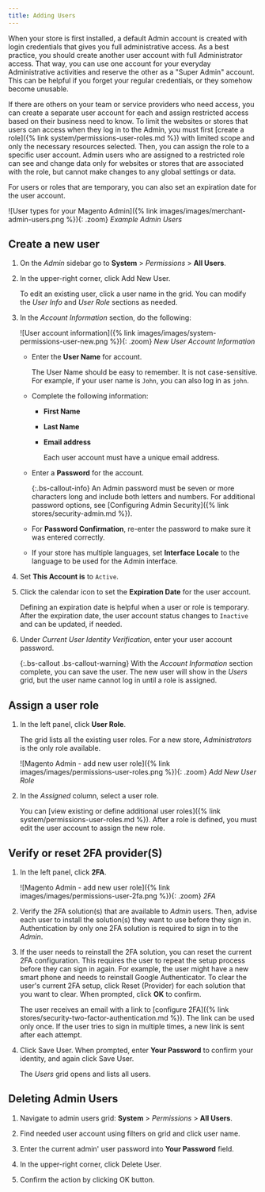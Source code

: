 ```yaml
---
title: Adding Users
---
```


When your store is first installed, a default Admin account is created with login credentials that gives you full administrative access. As a best practice, you should create another user account with full Administrator access. That way, you can use one account for your everyday Administrative activities and reserve the other as a "Super Admin" account. This can be helpful if you forget your regular credentials, or they somehow become unusable.

If there are others on your team or service providers who need access, you can create a separate user account for each and assign restricted access based on their business need to know. To limit the websites or stores that users can access when they log in to the Admin, you must first [create a role]({% link system/permissions-user-roles.md %}) with limited scope and only the necessary resources selected. Then, you can assign the role to a specific user account. Admin users who are assigned to a restricted role can see and change data only for websites or stores that are associated with the role, but cannot make changes to any global settings or data.

For users or roles that are temporary, you can also set an expiration date for the user account.

![User types for your Magento Admin]({% link images/images/merchant-admin-users.png %}){: .zoom}
_Example Admin Users_

## Create a new user

1. On the _Admin_ sidebar go to **System** > _Permissions_ > **All Users**.

1. In the upper-right corner, click <span class="btn">Add New User</span>.

    To edit an existing user, click a user name in the grid. You can modify the _User Info_ and _User Role_ sections as needed.

1. In the _Account Information_ section, do the following:

    ![User account information]({% link images/images/system-permissions-user-new.png %}){: .zoom}
    _New User Account Information_

   - Enter the **User Name** for account.

        The User Name should be easy to remember. It is not case-sensitive. For example, if your user name is `John`, you can also log in as `john`.

   - Complete the following information:

      - **First Name**
      - **Last Name**
      - **Email address**

        Each user account must have a unique email address.

   - Enter a **Password** for the account.

        {:.bs-callout-info}
        An Admin password must be seven or more characters long and include both letters and numbers. For additional password options, see [Configuring Admin Security]({% link stores/security-admin.md %}).

   - For **Password Confirmation**, re-enter the password to make sure it was entered correctly.

   - If your store has multiple languages, set **Interface Locale** to the language to be used for the Admin interface.

1. Set **This Account is** to `Active`.

1. Click the calendar icon to set the **Expiration Date** for the user account.

   Defining an expiration date is helpful when a user or role is temporary. After the expiration date, the user account status changes to `Inactive` and can be updated, if needed.

1. Under _Current User Identity Verification_, enter your user account password.

   {:.bs-callout .bs-callout-warning}
   With the _Account Information_ section complete, you can save the user. The new user will show in the _Users_ grid, but the user name cannot log in until a role is assigned.

## Assign a user role

1. In the left panel, click **User Role**.

   The grid lists all the existing user roles. For a new store, _Administrators_ is the only role available.

   ![Magento Admin - add new user role]({% link images/images/permissions-user-roles.png %}){: .zoom}
   _Add New User Role_

1. In the _Assigned_ column, select a user role.

   You can [view existing or define additional user roles]({% link system/permissions-user-roles.md %}). After a role is defined, you must edit the user account to assign the new role.

## Verify or reset 2FA provider(S)

1. In the left panel, click **2FA**.

   ![Magento Admin - add new user role]({% link images/images/permissions-user-2fa.png %}){: .zoom}
   _2FA_

1. Verify the 2FA solution(s) that are available to _Admin_ users. Then, advise each user to install the solution(s) they want to use before they sign in. Authentication by only one 2FA solution is required to sign in to the _Admin_.

1. If the user needs to reinstall the 2FA solution, you can reset the current 2FA configuration. This requires the user to repeat the setup process before they can sign in again. For example, the user might have a new smart phone and needs to reinstall Google Authenticator. To clear the user's current 2FA setup, click <span class="btn">Reset (Provider)</span> for each solution that you want to clear. When prompted, click **OK** to confirm.

   The user receives an email with a link to [configure 2FA]({% link stores/security-two-factor-authentication.md %}). The link can be used only once. If the user tries to sign in multiple times, a new link is sent after each attempt.

1. Click <span class="btn">Save User</span>. When prompted, enter **Your Password** to confirm your identity, and again click <span class="btn">Save User</span>.

   The _Users_ grid opens and lists all users.

## Deleting Admin Users

1. Navigate to admin users grid: **System** > _Permissions_ > **All Users**.

1. Find needed user account using filters on grid and click user name.

1. Enter the current admin' user password into **Your Password** field.

1. In the upper-right corner, click <span class="btn">Delete User</span>.

1. Confirm the action by clicking <span class="btn">OK</span> button.